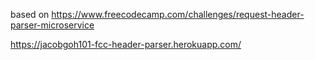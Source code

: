 based on https://www.freecodecamp.com/challenges/request-header-parser-microservice

https://jacobgoh101-fcc-header-parser.herokuapp.com/
